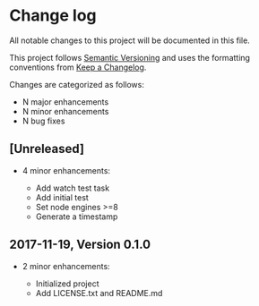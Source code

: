 # Change log

All notable changes to this project will be documented in this file.

This project follows [Semantic Versioning](http://semver.org/) and uses the formatting conventions from [Keep a Changelog](http://keepachangelog.com).

Changes are categorized as follows:

* N major enhancements
* N minor enhancements
* N bug fixes

## [Unreleased]

* 4 minor enhancements:

  * Add watch test task
  * Add initial test
  * Set node engines >=8
  * Generate a timestamp

## 2017-11-19, Version 0.1.0

* 2 minor enhancements:

  * Initialized project
  * Add LICENSE.txt and README.md
